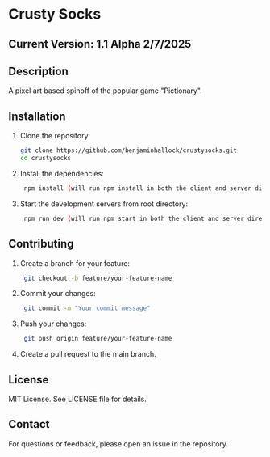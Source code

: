 # Crusty Socks

## Current Version: 1.1 Alpha 2/7/2025

## Description

A pixel art based spinoff of the popular game "Pictionary".

## Installation

1. Clone the repository:
   ```bash
   git clone https://github.com/benjaminhallock/crustysocks.git
   cd crustysocks
   ```
2. Install the dependencies:
   ```bash
    npm install (will run npm install in both the client and server directories)
   ```
3. Start the development servers from root directory:
   ```bash
    npm run dev (will run npm start in both the client and server directories)
   ```

## Contributing

1. Create a branch for your feature:
   ```bash
    git checkout -b feature/your-feature-name
   ```
2. Commit your changes:
   ```bash
    git commit -m "Your commit message"
   ```
3. Push your changes:
   ```bash
    git push origin feature/your-feature-name
   ```
4. Create a pull request to the main branch.

## License

MIT License. See LICENSE file for details.

## Contact

For questions or feedback, please open an issue in the repository.
